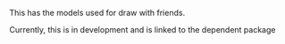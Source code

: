 This has the models used for draw with friends.

Currently, this is in development and is linked to the dependent package

